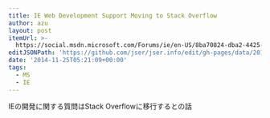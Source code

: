 ```yaml
---
title: IE Web Development Support Moving to Stack Overflow
author: azu
layout: post
itemUrl: >-
  https://social.msdn.microsoft.com/Forums/ie/en-US/8ba70824-dba2-4425-bc75-247c2c29bde1/action?threadDisplayName=ie&forum=iewebdevelopment
editJSONPath: 'https://github.com/jser/jser.info/edit/gh-pages/data/2014/11/index.json'
date: '2014-11-25T05:21:09+00:00'
tags:
  - MS
  - IE
---
```

IEの開発に関する質問はStack Overflowに移行するとの話
